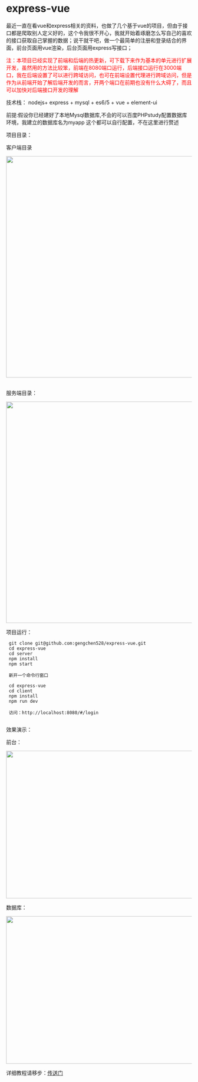 # express-vue

最近一直在看vue和express相关的资料，也做了几个基于vue的项目，但由于接口都是爬取别人定义好的，这个令我很不开心，我就开始着琢磨怎么写自己的喜欢的接口获取自己掌握的数据；说干就干吧，做一个最简单的注册和登录结合的界面，前台页面用vue渲染，后台页面用express写接口；

<div style="color: red">
注：本项目已经实现了前端和后端的热更新，可下载下来作为基本的单元进行扩展开发，虽然用的方法比较笨，前端在8080端口运行，后端接口运行在3000端口，我在后端设置了可以进行跨域访问，也可在前端设置代理进行跨域访问，但是作为从前端开始了解后端开发的而言，开两个端口在前期也没有什么大碍了，而且可以加快对后端接口开发的理解
</div>

技术栈： nodejs+ express + mysql + es6/5 + vue + element-ui

前提:假设你已经建好了本地Mysql数据库,不会的可以百度PHPstudy配置数据库环境，我建立的数据库名为myapp 这个都可以自行配置，不在这里进行赘述

项目目录：

客户端目录
<div align=center><img width="550" height="600" src="http://image.bloggeng.com/gitblog/vue.jpg"/></div>
</br>

服务端目录：

 <div align=center><img width="550" height="600" src="http://image.bloggeng.com/gitblog/express.jpg"/></div>

项目运行：
```
 git clone git@github.com:gengchen528/express-vue.git
 cd express-vue
 cd server
 npm install
 npm start
 
 新开一个命令行窗口
 
 cd express-vue
 cd client
 npm install
 npm run dev
 
 访问：http://localhost:8080/#/login 
 
 ```
效果演示：

前台：
<div align=center><img width="550" height="400" src="http://image.bloggeng.com/gitblog/resign.jpg"/></div>

数据库： 
<div align=center><img width="550" height="400" src="http://image.bloggeng.com/gitblog/mysql.jpg"/></div>


详细教程请移步：[传送门]()